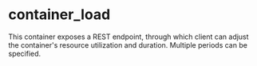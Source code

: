 # container_load

This container exposes a REST endpoint, through which client can adjust the container's resource utilization and duration. Multiple periods can be specified.
